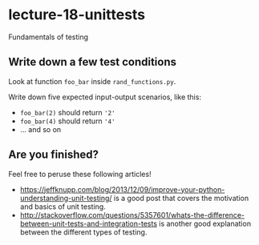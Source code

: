 # lecture-18-unittests

Fundamentals of testing

## Write down a few test conditions

Look at function `foo_bar` inside `rand_functions.py`.

Write down five expected input-output scenarios, like this:

* `foo_bar(2)` should return `'2'`
* `foo_bar(4)` should return `'4'`
* ... and so on

## Are you finished?

Feel free to peruse these following articles!
* https://jeffknupp.com/blog/2013/12/09/improve-your-python-understanding-unit-testing/ is a good post that covers the motivation and basics of unit testing.
* http://stackoverflow.com/questions/5357601/whats-the-difference-between-unit-tests-and-integration-tests is another good explanation between the different types of testing.
